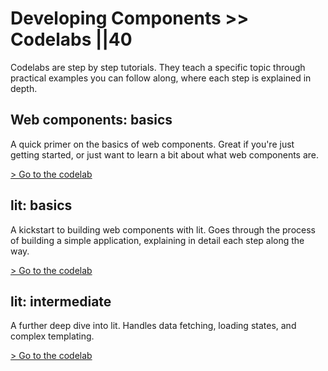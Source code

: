 # Developing Components >> Codelabs ||40

Codelabs are step by step tutorials. They teach a specific topic through practical examples you can follow along, where each step is explained in depth.

## Web components: basics

A quick primer on the basics of web components. Great if you're just getting started, or just want to learn a bit about what web components are.

<a href="/codelabs/basics/web-components.html" target="_blank">
  > Go to the codelab
</a>

## lit: basics

A kickstart to building web components with lit. Goes through the process of building a simple application, explaining in detail each step along the way.

<a href="/codelabs/basics/lit.html" target="_blank">
  > Go to the codelab
</a>

## lit: intermediate

A further deep dive into lit. Handles data fetching, loading states, and complex templating.

<a href="/codelabs/intermediate/lit.html" target="_blank">
  > Go to the codelab
</a>

